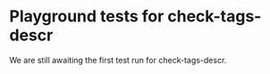 # Playground tests for check-tags-descr
We are still awaiting the first test run for check-tags-descr.
